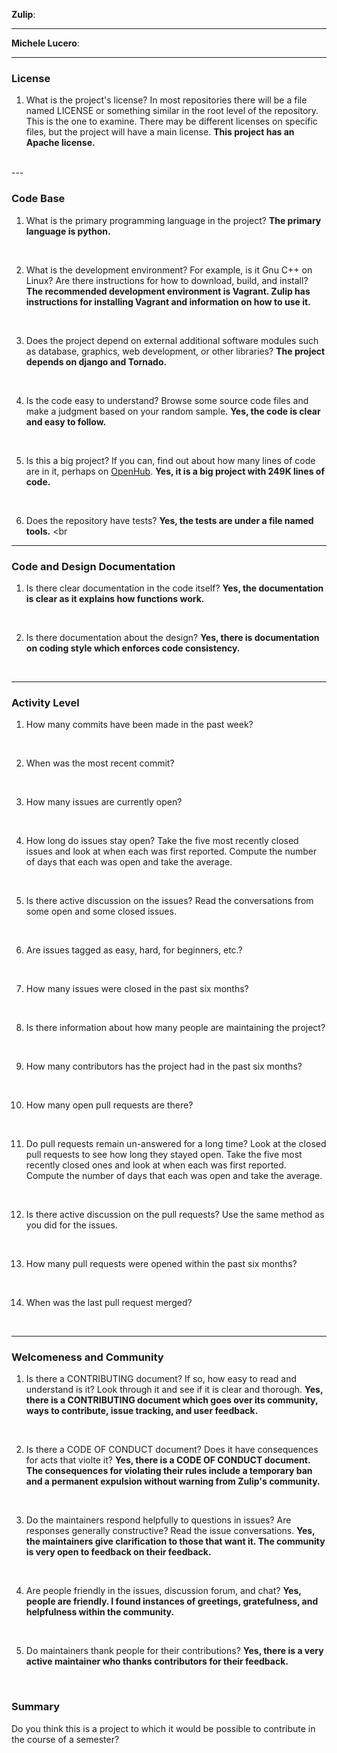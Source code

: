 **Zulip**:


---

**Michele Lucero**:


---


### License

1. What is the project's license?
In most repositories there will be a file named LICENSE or something similar in
the root level of the repository. This is the one to examine. There may be
different licenses on specific files, but the project will have a main license.
**This project has an Apache license.**
<br>
---

### Code Base


1. What is the primary programming language in the project?
**The primary language is python.**
<br>

2. What is the development environment? For example, is it Gnu C++ on Linux?
Are there instructions for how to download, build, and install?
**The recommended development environment is Vagrant. Zulip has instructions for installing Vagrant and information on how to use it.**
<br>

3. Does the project depend on external additional software modules such as
database,  graphics, web development, or other libraries?
**The project depends on django and Tornado.**
<br>

4. Is the code easy to understand? Browse some source code files and make
a judgment based on your random sample.
**Yes, the code is clear and easy to follow.**
<br>

5. Is this a big project? If you can, find out about how many lines of code
are in it, perhaps on [OpenHub](https://www.openhub.net/).
**Yes, it is a big project with 249K lines of code.**
<br>

6. Does the repository have tests?
**Yes, the tests are under a file named tools.**
<br

---

### Code and Design Documentation
1. Is there clear documentation in the code itself?
**Yes, the documentation is clear as it explains how functions work.**
<br>


2. Is there documentation about the design?
**Yes, there is documentation on coding style which enforces code consistency.**
<br>


---


### Activity Level


1. How many commits have been made in the past week?
<br>

2. When was the most recent commit?
<br>

3. How many issues are currently open?
<br>

4. How long do issues stay open?
Take the five most recently closed issues and look at when each was first reported.
Compute the number of days that each was open and take the average.
<br>

5. Is there active discussion on the issues?
Read the conversations from some open and some closed issues.
<br>

6. Are issues tagged as easy, hard, for beginners, etc.?
<br>

7. How many issues were closed in the past six months?
<br>


8. Is there information about how many people are maintaining the project?
<br>

9. How many contributors has the project had in the past six months?
<br>


10. How many open pull requests are there?
<br>

11. Do pull requests remain un-answered for a long time?
Look at the closed pull requests to see how long they stayed open.
Take the five most recently closed ones and look at when each was first reported.
Compute the number of days that each was open and take the average.
<br>

12. Is there active discussion on the pull requests?
Use the same method as you did for the issues.
<br>

13. How many pull requests were opened within the past six months?
<br>


14. When was the last  pull request  merged?
<br>

---
### Welcomeness and Community

1. Is there a CONTRIBUTING document? If so, how easy to read and understand is it?
Look through it and see if it is clear and thorough.
**Yes, there is a CONTRIBUTING document which goes over its community, ways to contribute, issue tracking, and user feedback.**
<br>

2. Is there a CODE OF CONDUCT document? Does it have consequences for acts that
violte it?
**Yes, there is a CODE OF CONDUCT document. The consequences for violating their rules include a temporary ban and a permanent expulsion without warning from Zulip's community.**
<br>

3. Do the maintainers respond helpfully to questions in issues?
Are responses generally constructive?
Read the issue conversations.
**Yes, the maintainers give clarification to those that want it. The community is very open to feedback on their feedback.**
<br>

4. Are people friendly in the issues, discussion forum, and chat?
**Yes, people are friendly. I found instances of greetings, gratefulness, and helpfulness within the community.**
<br>

5. Do maintainers thank people for their contributions?
**Yes, there is a very active maintainer who thanks contributors for their feedback.**
<br>

### Summary
Do you think  this is a project to which it would be possible to contribute in the
course of a semester?
